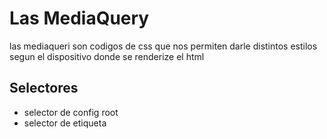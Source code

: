 # Las MediaQuery
las mediaqueri son codigos de css que nos permiten darle distintos estilos segun el dispositivo donde se renderize el html
## Selectores
- selector de config root
- selector de etiqueta